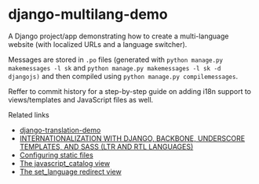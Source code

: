 # django-multilang-demo

A Django project/app demonstrating how to create a multi-language website (with localized URLs and a language switcher).

Messages are stored in `.po` files (generated with `python manage.py makemessages -l sk` and `python manage.py makemessages -l sk -d djangojs)` and then compiled using `python manage.py compilemessages`.

Reffer to commit history for a step-by-step guide on adding i18n support to views/templates and JavaScript files as well.


Related links
 * [django-translation-demo](https://github.com/radzhome/django-translation-demo)
 * [INTERNATIONALIZATION WITH DJANGO, BACKBONE, UNDERSCORE TEMPLATES, AND SASS (LTR AND RTL LANGUAGES)](http://monicalent.com/blog/2014/08/10/internationalization-with-django-backbone-underscore-template-and-sass-ltr-and-rtl-languages/)
 * [Configuring static files](https://docs.djangoproject.com/en/1.11/howto/static-files/#configuring-static-files)
 * [The javascript_catalog view](https://docs.djangoproject.com/en/1.11/topics/i18n/translation/#the-javascript-catalog-view)
 * [The set_language redirect view](https://docs.djangoproject.com/en/1.11/topics/i18n/translation/#the-set-language-redirect-view)
